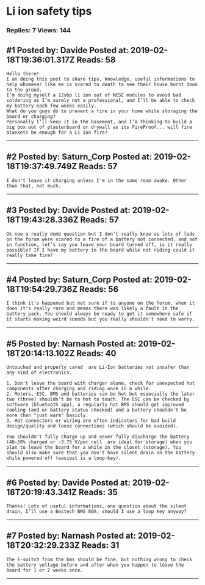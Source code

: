 # Li ion safety tips

### Replies: 7 Views: 144

## \#1 Posted by: Davide Posted at: 2019-02-18T19:36:01.317Z Reads: 58

```
Hello there! 
I an doing this post to share tips, knowledge, useful informations to help whomever like me is scared to death to see their house burnt down to the groud.
I’m doing myself a 12s6p li ion out of NESE modules to avoid bad soldering as I’m surely not a professional, and I’ll be able to check my battery each few weeks easily.
What do you guys do to prevent a fire in your home while storaging the board or charging? 
Personally I’ll keep it in the basement, and I’m thinking to build a big box out of plasterboard or drywall as its FireProof... will fire blankets be enough for a Li ion fire?
```

---
## \#2 Posted by: Saturn_Corp Posted at: 2019-02-18T19:37:49.749Z Reads: 57

```
I don't leave it charging unless I'm in the same room awake. Other than that, not much.
```

---
## \#3 Posted by: Davide Posted at: 2019-02-18T19:43:28.336Z Reads: 57

```
Ok now a really dumb question but I don’t really know as lots of lads on the forum were scared to a fire of a battery not connected, and not in function, let’s say you leave your board turned off, is it really possible? If I have my battery in the board while not riding could it really take fire?
```

---
## \#4 Posted by: Saturn_Corp Posted at: 2019-02-18T19:54:29.736Z Reads: 56

```
I think it's happened but not sure if to anyone on the forum, when it does it's really rare and means there was likely a fault in the battery pack. You should always be ready to get it somewhere safe if it starts making weird sounds but you really shouldn't need to worry.
```

---
## \#5 Posted by: Narnash Posted at: 2019-02-18T20:14:13.102Z Reads: 40

```
Untouched and properly cared  are Li-Ion batteries not unsafer than any kind of electronics.
 
1. Don't leave the board with charger alone, check for unexpected hot components after charging and riding once in a while. 
2. Motors, ESC, BMS and batteries can be hot but especially the later two (three) shouldn't be to hot to touch. The ESC can be checked by software (bluetooth app), a regularly hot BMS should get improved cooling (and or battery status checked) and a battery shouldn't be more than "just warm" basicly.
3. Hot connectors or wiring are often indicators for bad build design/quality and loose connections (which should be avoided).

You shouldn't fully charge up and never fully discharge the battery (40-50% charged or ~3,75 V/per cell  are ideal for storage) when you plan to leave the board for a while in the closet (storage). You should also make sure that you don't have silent drain on the battery while powered off (easiest is a loop-key).
```

---
## \#6 Posted by: Davide Posted at: 2019-02-18T20:19:43.341Z Reads: 35

```
Thanks! Lots of useful informations, one question about the silent drain, I’ll use a Bestech BMS 80A, should I use a loop key anyway?
```

---
## \#7 Posted by: Narnash Posted at: 2019-02-18T20:32:29.233Z Reads: 31

```
The E-switch from the bms should be fine, but nothing wrong to check the battery voltage before and after when you happen to leave the board for 1 or 2 weeks once.
```

---
